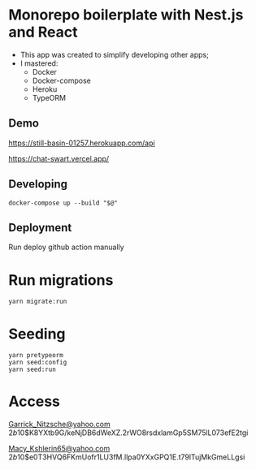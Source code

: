 # Monorepo boilerplate with Nest.js and React

- This app was created to simplify developing other apps;
- I mastered:
  - Docker
  - Docker-compose
  - Heroku
  - TypeORM

## Demo

https://still-basin-01257.herokuapp.com/api

https://chat-swart.vercel.app/

## Developing

```
docker-compose up --build "$@"
```

## Deployment

Run deploy github action manually

# Run migrations

```
yarn migrate:run
```

# Seeding

```
yarn pretypeorm
yarn seed:config
yarn seed:run
```

# Access

Garrick_Nitzsche@yahoo.com
$2b$10$K8YXtb9G/keNjDB6dWeXZ.2rWO8rsdxlamGp5SM75lL073efE2tgi

Macy_Kshlerin65@yahoo.com
$2b$10$e0T3HVQ6FKmUofr1LU3fM.llpa0YXxGPQ1E.t79lTujMkGmeLLgsi
